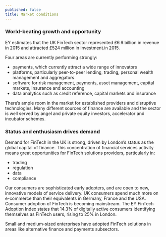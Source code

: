 ```yaml
---
published: false
title: Market conditions
---
```

### World-beating growth and opportunity 

EY estimates that the UK FinTech sector represented £6.6 billion in revenue in 2015 and attracted £524 million in investment.in 2015.  
 
Four areas are currently performing strongly:
- payments, which currently attract a wide range of innovators
- platforms, particularly peer-to-peer lending, trading, personal wealth management and aggregators
- software for risk management, payments, asset management, capital markets, insurance and accounting
- data analytics such as credit reference, capital markets and insurance

There’s ample room in the market for established providers and disruptive technologies. Many different sources of finance are available and the sector is well served by angel and private equity investors, accelerator and incubator schemes.


### Status and enthusiasm drives demand

Demand for FinTech in the UK is strong, driven by London’s status as the global capital of finance. This concentration of financial services activity means great opportunities for FinTech solutions providers, particularly in:
- trading
- regulation
- data
- compliance
 
Our consumers are sophisticated early adopters, and are open to new, innovative models of service delivery. UK consumers spend much more on e-commerce than their equivalents in Germany, France and the USA. Consumer adoption of FinTech is becoming mainstream. The EY FinTech Adoption Index states that 14.3% of digitally active consumers identifying themselves as FinTech users, rising to 25% in London.
 
Small and medium-sized enterprises have adopted FinTech solutions in areas like alternative finance and payments subsectors.
